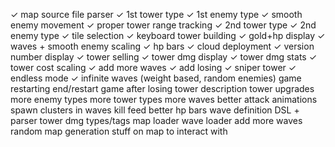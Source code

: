 ✓ map source file parser
✓ 1st tower type
✓ 1st enemy type
✓ smooth enemy movement
✓ proper tower range tracking
✓ 2nd tower type
✓ 2nd enemy type
✓ tile selection
✓ keyboard tower building
✓ gold+hp display
✓ waves + smooth enemy scaling
✓ hp bars
✓ cloud deployment
✓ version number display
✓ tower selling
✓ tower dmg display
✓ tower dmg stats
✓ tower cost scaling
✓ add more waves
✓ add losing
✓ sniper tower
✓ endless mode
✓ infinite waves (weight based, random enemies)
game restarting
end/restart game after losing
tower description
tower upgrades
more enemy types
more tower types
more waves
better attack animations
spawn clusters in waves
kill feed
better hp bars
wave definition DSL + parser
tower dmg types/tags
map loader
wave loader
add more waves
random map generation
stuff on map to interact with
